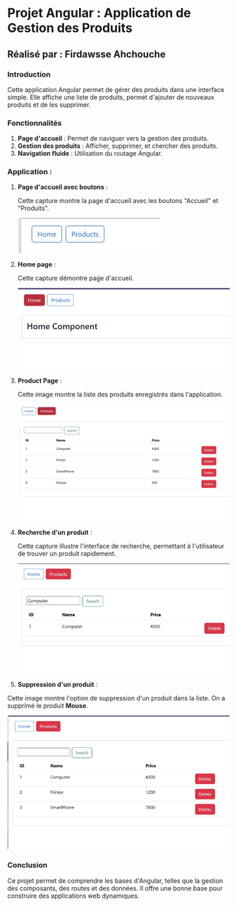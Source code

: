 # Projet Angular : Application de Gestion des Produits

## Réalisé par : **Firdawsse Ahchouche**

### Introduction
Cette application Angular permet de gérer des produits dans une interface simple. Elle affiche une liste de produits, permet d'ajouter de nouveaux produits et de les supprimer.

### Fonctionnalités

1. **Page d'accueil** : Permet de naviguer vers la gestion des produits.
2. **Gestion des produits** : Afficher, supprimer, et chercher des produits.
3. **Navigation fluide** : Utilisation du routage Angular.



### Application :

1. **Page d'accueil avec boutons** :  

   Cette capture montre la page d'accueil avec les boutons "Accueil" et "Produits".
   
   ![Page d'accueil1](captures/1)  

5. **Home page** :  

   Cette capture démontre page d'accueil.
   
   ![Page d'accueil](captures/2)  

7. **Product Page** :  

   Cette image montre la liste des produits enregistrés dans l'application.
   
   ![Gestion des produits](captures/3)  
  
9. **Recherche d'un produit** :  

   Cette capture illustre l'interface de recherche, permettant à l'utilisateur de trouver un produit rapidement.
   
   ![Recherche de produit](captures/4)  

11. **Suppression d'un produit** :  

   Cette image montre l'option de suppression d'un produit dans la liste. On a supprimé le produit **Mouse**.
   
   ![Suppression d'un produit](captures/5)  

### Conclusion

Ce projet permet de comprendre les bases d'Angular, telles que la gestion des composants, des routes et des données. Il offre une bonne base pour construire des applications web dynamiques.
